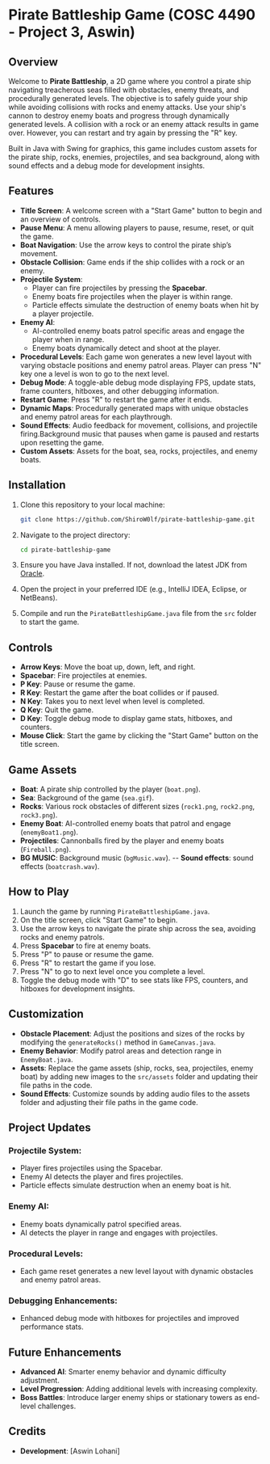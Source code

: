 # Pirate Battleship Game (COSC 4490 - Project 3, Aswin)

## Overview

Welcome to **Pirate Battleship**, a 2D game where you control a pirate ship navigating treacherous seas filled with obstacles, enemy threats, and procedurally generated levels. The objective is to safely guide your ship while avoiding collisions with rocks and enemy attacks. Use your ship's cannon to destroy enemy boats and progress through dynamically generated levels. A collision with a rock or an enemy attack results in game over. However, you can restart and try again by pressing the "R" key.

Built in Java with Swing for graphics, this game includes custom assets for the pirate ship, rocks, enemies, projectiles, and sea background, along with sound effects and a debug mode for development insights.

## Features

- **Title Screen**: A welcome screen with a "Start Game" button to begin and an overview of controls.
- **Pause Menu**: A menu allowing players to pause, resume, reset, or quit the game.
- **Boat Navigation**: Use the arrow keys to control the pirate ship’s movement.
- **Obstacle Collision**: Game ends if the ship collides with a rock or an enemy.
- **Projectile System**:
  - Player can fire projectiles by pressing the **Spacebar**.
  - Enemy boats fire projectiles when the player is within range.
  - Particle effects simulate the destruction of enemy boats when hit by a player projectile.
- **Enemy AI**:
  - AI-controlled enemy boats patrol specific areas and engage the player when in range.
  - Enemy boats dynamically detect and shoot at the player.
- **Procedural Levels**: Each game won generates a new level layout with varying obstacle positions and enemy patrol areas. Player can press "N" key one a level is won to go to the next level.
- **Debug Mode**: A toggle-able debug mode displaying FPS, update stats, frame counters, hitboxes, and other debugging information.
- **Restart Game**: Press "R" to restart the game after it ends.
- **Dynamic Maps**: Procedurally generated maps with unique obstacles and enemy patrol areas for each playthrough.
- **Sound Effects**: Audio feedback for movement, collisions, and projectile firing.Background music that pauses when game is paused and restarts upon resetting the game.
- **Custom Assets**: Assets for the boat, sea, rocks, projectiles, and enemy boats.

## Installation

1. Clone this repository to your local machine:

    ```bash
    git clone https://github.com/ShiroW0lf/pirate-battleship-game.git
    ```

2. Navigate to the project directory:

    ```bash
    cd pirate-battleship-game
    ```

3. Ensure you have Java installed. If not, download the latest JDK from [Oracle](https://www.oracle.com/java/technologies/javase-jdk11-downloads.html).

4. Open the project in your preferred IDE (e.g., IntelliJ IDEA, Eclipse, or NetBeans).

5. Compile and run the `PirateBattleshipGame.java` file from the `src` folder to start the game.

## Controls

- **Arrow Keys**: Move the boat up, down, left, and right.
- **Spacebar**: Fire projectiles at enemies.
- **P Key**: Pause or resume the game.
- **R Key**: Restart the game after the boat collides or if paused.
- **N Key**: Takes you to next level when level is completed.
- **Q Key**: Quit the game.
- **D Key**: Toggle debug mode to display game stats, hitboxes, and counters.
- **Mouse Click**: Start the game by clicking the "Start Game" button on the title screen.

## Game Assets

- **Boat**: A pirate ship controlled by the player (`boat.png`).
- **Sea**: Background of the game (`sea.gif`).
- **Rocks**: Various rock obstacles of different sizes (`rock1.png`, `rock2.png`, `rock3.png`).
- **Enemy Boat**: AI-controlled enemy boats that patrol and engage (`enemyBoat1.png`).
- **Projectiles**: Cannonballs fired by the player and enemy boats (`Fireball.png`).
- **BG MUSIC**: Background music (`bgMusic.wav`).
-- **Sound effects**: sound effects (`boatcrash.wav`).

## How to Play

1. Launch the game by running `PirateBattleshipGame.java`.
2. On the title screen, click "Start Game" to begin.
3. Use the arrow keys to navigate the pirate ship across the sea, avoiding rocks and enemy patrols.
4. Press **Spacebar** to fire at enemy boats.
5. Press "P" to pause or resume the game.
6. Press "R" to restart the game if you lose.
7. Press "N" to go to next level once you complete a level.
8. Toggle the debug mode with "D" to see stats like FPS, counters, and hitboxes for development insights.

## Customization

- **Obstacle Placement**: Adjust the positions and sizes of the rocks by modifying the `generateRocks()` method in `GameCanvas.java`.
- **Enemy Behavior**: Modify patrol areas and detection range in `EnemyBoat.java`.
- **Assets**: Replace the game assets (ship, rocks, sea, projectiles, enemy boat) by adding new images to the `src/assets` folder and updating their file paths in the code.
- **Sound Effects**: Customize sounds by adding audio files to the assets folder and adjusting their file paths in the game code.

## Project Updates

### **Projectile System**:
- Player fires projectiles using the Spacebar.
- Enemy AI detects the player and fires projectiles.
- Particle effects simulate destruction when an enemy boat is hit.

### **Enemy AI**:
- Enemy boats dynamically patrol specified areas.
- AI detects the player in range and engages with projectiles.

### **Procedural Levels**:
- Each game reset generates a new level layout with dynamic obstacles and enemy patrol areas.

### **Debugging Enhancements**:
- Enhanced debug mode with hitboxes for projectiles and improved performance stats.

## Future Enhancements

- **Advanced AI**: Smarter enemy behavior and dynamic difficulty adjustment.
- **Level Progression**: Adding additional levels with increasing complexity.
- **Boss Battles**: Introduce larger enemy ships or stationary towers as end-level challenges.

## Credits

- **Development**: [Aswin Lohani]
